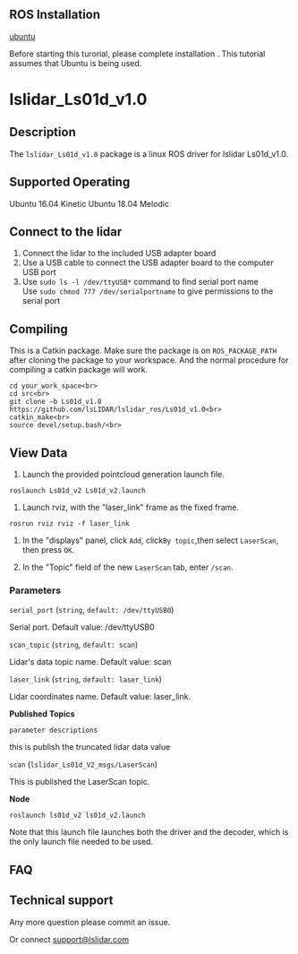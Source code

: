 ROS Installation
-----

[ubuntu](http://wiki.ros.org/Installation/Ubuntu)

Before starting this turorial, please complete installation . This tutorial assumes that Ubuntu is being used.

# lslidar_Ls01d_v1.0

## Description

The `lslidar_Ls01d_v1.0` package is a linux ROS driver for lslidar Ls01d_v1.0.

Supported Operating
----

Ubuntu 16.04 Kinetic
Ubuntu 18.04 Melodic

## Connect to the lidar

1. Connect the lidar to the included USB adapter board
2. Use a USB cable to connect the USB adapter board to the computer USB port
3. Use `sudo ls -l /dev/ttyUSB*` command to find serial port name <br>Use `sudo chmod 777 /dev/serialportname` to give permissions to the serial port<br>

## Compiling

This is a Catkin package. Make sure the package is on `ROS_PACKAGE_PATH`  after cloning the package to your workspace. And the normal procedure for compiling a catkin package will work.

```
cd your_work_space<br>
cd src<br>
git clone –b Ls01d_v1.0 https://github.com/lsLIDAR/lslidar_ros/Ls01d_v1.0<br>
catkin_make<br>
source devel/setup.bash/<br>
```

## View Data

1. Launch the provided pointcloud generation launch file.

```
roslaunch Ls01d_v2 Ls01d_v2.launch
```

1. Launch rviz, with the "laser_link" frame as the fixed frame.

```
rosrun rviz rviz -f laser_link
```

1. In the "displays" panel, click `Add`, click`By topic`,then select `LaserScan`, then press `OK`.

2. In the "Topic" field of the new `LaserScan` tab, enter `/scan`.

### **Parameters**

`serial_port` (`string`, `default: /dev/ttyUSB0`)

Serial port. Default value: /dev/ttyUSB0

`scan_topic` (`string`, `default: scan`)

Lidar's data topic name. Default value: scan

`laser_link` (`string`, `default: laser_link`)

Lidar coordinates name. Default value: laser_link.

**Published Topics**

`parameter descriptions`

this is publish the truncated lidar data value

`scan` (`lslidar_Ls01d_V2_msgs/LaserScan`)

This is published the LaserScan topic.

**Node**

```
roslaunch ls01d_v2 ls01d_v2.launch
```

Note that this launch file launches both the driver and the decoder, which is the only launch file needed to be used.


## FAQ

## Technical support

Any more question please commit an issue.

Or connect support@lslidar.com


